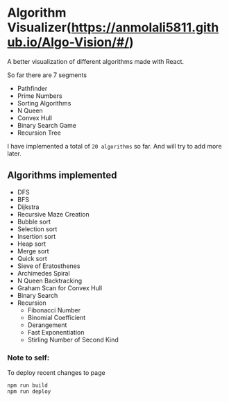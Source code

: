 
# Algorithm Visualizer(https://anmolali5811.github.io/Algo-Vision/#/)

A better visualization of different algorithms made with React. 

  

So far there are 7 segments  
- Pathfinder
- Prime Numbers
- Sorting Algorithms
- N Queen
- Convex Hull
- Binary Search Game
- Recursion Tree


I have implemented a total of `20 algorithms` so far. And will try to add more later.  

## Algorithms implemented 

- DFS
- BFS
- Dijkstra
- Recursive Maze Creation
- Bubble sort
- Selection sort
- Insertion sort
- Heap sort
- Merge sort
- Quick sort
- Sieve of Eratosthenes
- Archimedes Spiral
- N Queen Backtracking
- Graham Scan for Convex Hull
- Binary Search
- Recursion
  - Fibonacci Number
  - Binomial Coefficient
  - Derangement
  - Fast Exponentiation
  - Stirling Number of Second Kind







### Note to self:

To deploy recent changes to page

```
npm run build
npm run deploy
```



   

